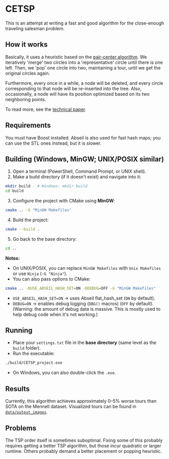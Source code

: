 # CETSP

This is an attempt at writing a fast and good algorithm for the close-enough traveling salesman problem. 

## How it works

Basically, it uses a heuristic based on the [pair-center algorithm](https://www.sciencedirect.com/science/article/pii/S1877750324002175). We iteratively 'merge' two circles into a 'representative' circle until there is one left. Then, we 'pop' one circle into two, maintaining a tour, until we get the original circles again. 

Furthermore, every once in a while, a node will be deleted, and every circle corresponding to that node will be re-inserted into the tree. Also, occasionally, a node will have its position optimized based on its two neighboring points.

To read more, see the [technical paper](.paper/paper.pdf).

## Requirements

You must have Boost installed. Abseil is also used for fast hash maps; you can use the STL ones instead, but it is slower. 

## Building (Windows, MinGW; UNIX/POSIX similar)

1. Open a terminal (PowerShell, Command Prompt, or UNIX shell).
2. Make a build directory (if it doesn’t exist) and navigate into it:

```bash
mkdir build   # Windows: mkdir build
cd build
```

3. Configure the project with CMake using **MinGW**:

```bash
cmake .. -G "MinGW Makefiles"
```

4. Build the project:

```bash
cmake --build .
```

5. Go back to the base directory:

```bash
cd ..
```

**Notes:**

* On UNIX/POSIX, you can replace `MinGW Makefiles` with `Unix Makefiles` or use `Ninja` (`-G "Ninja"`).
* You can also pass options to CMake:

```bash
cmake .. -DUSE_ABSEIL_HASH_SET=ON -DDEBUG=OFF -G "MinGW Makefiles"
```

* `USE_ABSEIL_HASH_SET=ON` → uses Abseil flat_hash_set (`ON` by default).
* `DEBUG=ON` → enables debug logging (`DBG()` macros) (`OFF` by default). (Warning: the amount of debug data is massive. This is mostly used to help debug code when it's not working.)

## Running

* Place your `settings.txt` file in the **base directory** (same level as the `build` folder).
* Run the executable:

```bash
./build/CETSP_project.exe
```

* On Windows, you can also double-click the `.exe`.

## Results

Currently, this algorithm achieves approximately 0–5% worse tours than SOTA on the Mennell dataset. Visualized tours can be found in [`data/output_images`](./data/output_images). 

## Problems

The TSP order itself is sometimes suboptimal. Fixing some of this probably requires getting a better TSP algorithm, but those incur quadratic or larger runtime. Others probably demand a better placement or popping heuristic.
